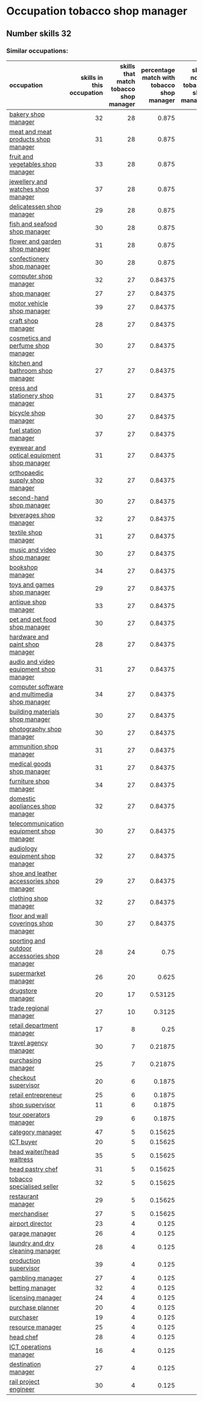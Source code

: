 # Occupation tobacco shop manager
## Number skills 32
### Similar occupations:
| occupation                                                                                        |   skills in this occupation |   skills that match tobacco shop manager |   percentage match with tobacco shop manager |   skills not in tobacco shop manager |
|:--------------------------------------------------------------------------------------------------|----------------------------:|-----------------------------------------:|---------------------------------------------:|-------------------------------------:|
| [bakery shop manager](bakery_shop_manager.md)                                                     |                          32 |                                       28 |                                      0.875   |                                    4 |
| [meat and meat products shop manager](meat_and_meat_products_shop_manager.md)                     |                          31 |                                       28 |                                      0.875   |                                    3 |
| [fruit and vegetables shop manager](fruit_and_vegetables_shop_manager.md)                         |                          33 |                                       28 |                                      0.875   |                                    5 |
| [jewellery and watches shop manager](jewellery_and_watches_shop_manager.md)                       |                          37 |                                       28 |                                      0.875   |                                    9 |
| [delicatessen shop manager](delicatessen_shop_manager.md)                                         |                          29 |                                       28 |                                      0.875   |                                    1 |
| [fish and seafood shop manager](fish_and_seafood_shop_manager.md)                                 |                          30 |                                       28 |                                      0.875   |                                    2 |
| [flower and garden shop manager](flower_and_garden_shop_manager.md)                               |                          31 |                                       28 |                                      0.875   |                                    3 |
| [confectionery shop manager](confectionery_shop_manager.md)                                       |                          30 |                                       28 |                                      0.875   |                                    2 |
| [computer shop manager](computer_shop_manager.md)                                                 |                          32 |                                       27 |                                      0.84375 |                                    5 |
| [shop manager](shop_manager.md)                                                                   |                          27 |                                       27 |                                      0.84375 |                                    0 |
| [motor vehicle shop manager](motor_vehicle_shop_manager.md)                                       |                          39 |                                       27 |                                      0.84375 |                                   12 |
| [craft shop manager](craft_shop_manager.md)                                                       |                          28 |                                       27 |                                      0.84375 |                                    1 |
| [cosmetics and perfume shop manager](cosmetics_and_perfume_shop_manager.md)                       |                          30 |                                       27 |                                      0.84375 |                                    3 |
| [kitchen and bathroom shop manager](kitchen_and_bathroom_shop_manager.md)                         |                          27 |                                       27 |                                      0.84375 |                                    0 |
| [press and stationery shop manager](press_and_stationery_shop_manager.md)                         |                          31 |                                       27 |                                      0.84375 |                                    4 |
| [bicycle shop manager](bicycle_shop_manager.md)                                                   |                          30 |                                       27 |                                      0.84375 |                                    3 |
| [fuel station manager](fuel_station_manager.md)                                                   |                          37 |                                       27 |                                      0.84375 |                                   10 |
| [eyewear and optical equipment shop manager](eyewear_and_optical_equipment_shop_manager.md)       |                          31 |                                       27 |                                      0.84375 |                                    4 |
| [orthopaedic supply shop manager](orthopaedic_supply_shop_manager.md)                             |                          32 |                                       27 |                                      0.84375 |                                    5 |
| [second-hand shop manager](second-hand_shop_manager.md)                                           |                          30 |                                       27 |                                      0.84375 |                                    3 |
| [beverages shop manager](beverages_shop_manager.md)                                               |                          32 |                                       27 |                                      0.84375 |                                    5 |
| [textile shop manager](textile_shop_manager.md)                                                   |                          31 |                                       27 |                                      0.84375 |                                    4 |
| [music and video shop manager](music_and_video_shop_manager.md)                                   |                          30 |                                       27 |                                      0.84375 |                                    3 |
| [bookshop manager](bookshop_manager.md)                                                           |                          34 |                                       27 |                                      0.84375 |                                    7 |
| [toys and games shop manager](toys_and_games_shop_manager.md)                                     |                          29 |                                       27 |                                      0.84375 |                                    2 |
| [antique shop manager](antique_shop_manager.md)                                                   |                          33 |                                       27 |                                      0.84375 |                                    6 |
| [pet and pet food shop manager](pet_and_pet_food_shop_manager.md)                                 |                          30 |                                       27 |                                      0.84375 |                                    3 |
| [hardware and paint shop manager](hardware_and_paint_shop_manager.md)                             |                          28 |                                       27 |                                      0.84375 |                                    1 |
| [audio and video equipment shop manager](audio_and_video_equipment_shop_manager.md)               |                          31 |                                       27 |                                      0.84375 |                                    4 |
| [computer software and multimedia shop manager](computer_software_and_multimedia_shop_manager.md) |                          34 |                                       27 |                                      0.84375 |                                    7 |
| [building materials shop manager](building_materials_shop_manager.md)                             |                          30 |                                       27 |                                      0.84375 |                                    3 |
| [photography shop manager](photography_shop_manager.md)                                           |                          30 |                                       27 |                                      0.84375 |                                    3 |
| [ammunition shop manager](ammunition_shop_manager.md)                                             |                          31 |                                       27 |                                      0.84375 |                                    4 |
| [medical goods shop manager](medical_goods_shop_manager.md)                                       |                          31 |                                       27 |                                      0.84375 |                                    4 |
| [furniture shop manager](furniture_shop_manager.md)                                               |                          34 |                                       27 |                                      0.84375 |                                    7 |
| [domestic appliances shop manager](domestic_appliances_shop_manager.md)                           |                          32 |                                       27 |                                      0.84375 |                                    5 |
| [telecommunication equipment shop manager](telecommunication_equipment_shop_manager.md)           |                          30 |                                       27 |                                      0.84375 |                                    3 |
| [audiology equipment shop manager](audiology_equipment_shop_manager.md)                           |                          32 |                                       27 |                                      0.84375 |                                    5 |
| [shoe and leather accessories shop manager](shoe_and_leather_accessories_shop_manager.md)         |                          29 |                                       27 |                                      0.84375 |                                    2 |
| [clothing shop manager](clothing_shop_manager.md)                                                 |                          32 |                                       27 |                                      0.84375 |                                    5 |
| [floor and wall coverings shop manager](floor_and_wall_coverings_shop_manager.md)                 |                          30 |                                       27 |                                      0.84375 |                                    3 |
| [sporting and outdoor accessories shop manager](sporting_and_outdoor_accessories_shop_manager.md) |                          28 |                                       24 |                                      0.75    |                                    4 |
| [supermarket manager](supermarket_manager.md)                                                     |                          26 |                                       20 |                                      0.625   |                                    6 |
| [drugstore manager](drugstore_manager.md)                                                         |                          20 |                                       17 |                                      0.53125 |                                    3 |
| [trade regional manager](trade_regional_manager.md)                                               |                          27 |                                       10 |                                      0.3125  |                                   17 |
| [retail department manager](retail_department_manager.md)                                         |                          17 |                                        8 |                                      0.25    |                                    9 |
| [travel agency manager](travel_agency_manager.md)                                                 |                          30 |                                        7 |                                      0.21875 |                                   23 |
| [purchasing manager](purchasing_manager.md)                                                       |                          25 |                                        7 |                                      0.21875 |                                   18 |
| [checkout supervisor](checkout_supervisor.md)                                                     |                          20 |                                        6 |                                      0.1875  |                                   14 |
| [retail entrepreneur](retail_entrepreneur.md)                                                     |                          25 |                                        6 |                                      0.1875  |                                   19 |
| [shop supervisor](shop_supervisor.md)                                                             |                          11 |                                        6 |                                      0.1875  |                                    5 |
| [tour operators manager](tour_operators_manager.md)                                               |                          29 |                                        6 |                                      0.1875  |                                   23 |
| [category manager](category_manager.md)                                                           |                          47 |                                        5 |                                      0.15625 |                                   42 |
| [ICT buyer](ICT_buyer.md)                                                                         |                          20 |                                        5 |                                      0.15625 |                                   15 |
| [head waiter/head waitress](head_waiter-head_waitress.md)                                         |                          35 |                                        5 |                                      0.15625 |                                   30 |
| [head pastry chef](head_pastry_chef.md)                                                           |                          31 |                                        5 |                                      0.15625 |                                   26 |
| [tobacco specialised seller](tobacco_specialised_seller.md)                                       |                          32 |                                        5 |                                      0.15625 |                                   27 |
| [restaurant manager](restaurant_manager.md)                                                       |                          29 |                                        5 |                                      0.15625 |                                   24 |
| [merchandiser](merchandiser.md)                                                                   |                          27 |                                        5 |                                      0.15625 |                                   22 |
| [airport director](airport_director.md)                                                           |                          23 |                                        4 |                                      0.125   |                                   19 |
| [garage manager](garage_manager.md)                                                               |                          26 |                                        4 |                                      0.125   |                                   22 |
| [laundry and dry cleaning manager](laundry_and_dry_cleaning_manager.md)                           |                          28 |                                        4 |                                      0.125   |                                   24 |
| [production supervisor](production_supervisor.md)                                                 |                          39 |                                        4 |                                      0.125   |                                   35 |
| [gambling manager](gambling_manager.md)                                                           |                          27 |                                        4 |                                      0.125   |                                   23 |
| [betting manager](betting_manager.md)                                                             |                          32 |                                        4 |                                      0.125   |                                   28 |
| [licensing manager](licensing_manager.md)                                                         |                          24 |                                        4 |                                      0.125   |                                   20 |
| [purchase planner](purchase_planner.md)                                                           |                          20 |                                        4 |                                      0.125   |                                   16 |
| [purchaser](purchaser.md)                                                                         |                          19 |                                        4 |                                      0.125   |                                   15 |
| [resource manager](resource_manager.md)                                                           |                          25 |                                        4 |                                      0.125   |                                   21 |
| [head chef](head_chef.md)                                                                         |                          28 |                                        4 |                                      0.125   |                                   24 |
| [ICT operations manager](ICT_operations_manager.md)                                               |                          16 |                                        4 |                                      0.125   |                                   12 |
| [destination manager](destination_manager.md)                                                     |                          27 |                                        4 |                                      0.125   |                                   23 |
| [rail project engineer](rail_project_engineer.md)                                                 |                          30 |                                        4 |                                      0.125   |                                   26 |
